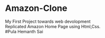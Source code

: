 # Amazon-Clone
My First Project towards web devolopment
<br>
Replicated Amazon Home Page using Html,Css.
<br>
#Pula Hemanth Sai


